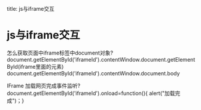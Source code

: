 title: js与iframe交互 

#  js与iframe交互 
怎么获取页面中iframe标签中document对象?
document.getElementById('iframeId').contentWindow.document.getElementById(iframe里面的元素)
document.getElementById('iframeId').contentWindow.document.body

IFrame 加载网页完成事件监听?
document.getElementById('iframeId').onload=function(){ alert("加载完成")；}
